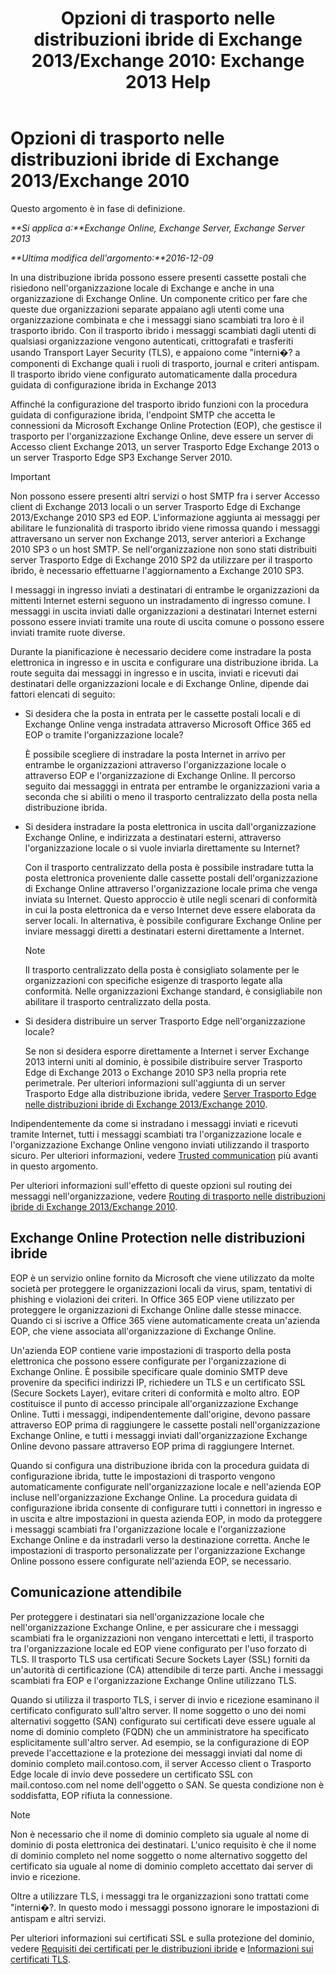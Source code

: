 ﻿---
title: 'Opzioni di trasporto nelle distribuzioni ibride di Exchange 2013/Exchange 2010: Exchange 2013 Help'
TOCTitle: Opzioni di trasporto nelle distribuzioni ibride di Exchange 2013/Exchange 2010
ms:assetid: 57f93b81-d153-4f0d-81f6-085130319803
ms:mtpsurl: https://technet.microsoft.com/it-it/library/Dn393960(v=EXCHG.150)
ms:contentKeyID: 59634757
ms.date: 01/10/2018
mtps_version: v=EXCHG.150
ms.translationtype: HT
---

# Opzioni di trasporto nelle distribuzioni ibride di Exchange 2013/Exchange 2010

Questo argomento è in fase di definizione.  

_**Si applica a:**Exchange Online, Exchange Server, Exchange Server 2013_

_**Ultima modifica dell'argomento:**2016-12-09_

In una distribuzione ibrida possono essere presenti cassette postali che risiedono nell'organizzazione locale di Exchange e anche in una organizzazione di Exchange Online. Un componente critico per fare che queste due organizzazioni separate appaiano agli utenti come una organizzazione combinata e che i messaggi siano scambiati tra loro è il trasporto ibrido. Con il trasporto ibrido i messaggi scambiati dagli utenti di qualsiasi organizzazione vengono autenticati, crittografati e trasferiti usando Transport Layer Security (TLS), e appaiono come "interni�? a componenti di Exchange quali i ruoli di trasporto, journal e criteri antispam. Il trasporto ibrido viene configurato automaticamente dalla procedura guidata di configurazione ibrida in Exchange 2013

Affinché la configurazione del trasporto ibrido funzioni con la procedura guidata di configurazione ibrida, l'endpoint SMTP che accetta le connessioni da Microsoft Exchange Online Protection (EOP), che gestisce il trasporto per l'organizzazione Exchange Online, deve essere un server di Accesso client Exchange 2013, un server Trasporto Edge Exchange 2013 o un server Trasporto Edge SP3 Exchange Server 2010.


> [!IMPORTANT]
> Non possono essere presenti altri servizi o host SMTP fra i server Accesso client di Exchange 2013 locali o un server Trasporto Edge di Exchange 2013/Exchange&nbsp;2010 SP3 ed EOP. L'informazione aggiunta ai messaggi per abilitare le funzionalità di trasporto ibrido viene rimossa quando i messaggi attraversano un server non Exchange 2013, server anteriori a Exchange 2010 SP3 o un host SMTP. Se nell'organizzazione non sono stati distribuiti server Trasporto Edge di Exchange&nbsp;2010 SP2 da utilizzare per il trasporto ibrido, è necessario effettuarne l'aggiornamento a Exchange&nbsp;2010 SP3.



I messaggi in ingresso inviati a destinatari di entrambe le organizzazioni da mittenti Internet esterni seguono un instradamento di ingresso comune. I messaggi in uscita inviati dalle organizzazioni a destinatari Internet esterni possono essere inviati tramite una route di uscita comune o possono essere inviati tramite ruote diverse.

Durante la pianificazione è necessario decidere come instradare la posta elettronica in ingresso e in uscita e configurare una distribuzione ibrida. La route seguita dai messaggi in ingresso e in uscita, inviati e ricevuti dai destinatari delle organizzazioni locale e di Exchange Online, dipende dai fattori elencati di seguito:

  - Si desidera che la posta in entrata per le cassette postali locali e di Exchange Online venga instradata attraverso Microsoft Office 365 ed EOP o tramite l'organizzazione locale?
    
    È possibile scegliere di instradare la posta Internet in arrivo per entrambe le organizzazioni attraverso l'organizzazione locale o attraverso EOP e l'organizzazione di Exchange Online. Il percorso seguito dai messagggi in entrata per entrambe le organizzazioni varia a seconda che si abiliti o meno il trasporto centralizzato della posta nella distribuzione ibrida.

  - Si desidera instradare la posta elettronica in uscita dall'organizzazione Exchange Online, e indirizzata a destinatari esterni, attraverso l'organizzazione locale o si vuole inviarla direttamente su Internet?
    
    Con il trasporto centralizzato della posta è possibile instradare tutta la posta elettronica proveniente dalle cassette postali dell'organizzazione di Exchange Online attraverso l'organizzazione locale prima che venga inviata su Internet. Questo approccio è utile negli scenari di conformità in cui la posta elettronica da e verso Internet deve essere elaborata da server locali. In alternativa, è possibile configurare Exchange Online per inviare messaggi diretti a destinatari esterni direttamente a Internet.
    

    > [!NOTE]
    > Il trasporto centralizzato della posta è consigliato solamente per le organizzazioni con specifiche esigenze di trasporto legate alla conformità. Nelle organizzazioni Exchange standard, è consigliabile non abilitare il trasporto centralizzato della posta.



  - Si desidera distribuire un server Trasporto Edge nell'organizzazione locale?
    
    Se non si desidera esporre direttamente a Internet i server Exchange 2013 interni uniti al dominio, è possibile distribuire server Trasporto Edge di Exchange 2013 o Exchange 2010 SP3 nella propria rete perimetrale. Per ulteriori informazioni sull'aggiunta di un server Trasporto Edge alla distribuzione ibrida, vedere [Server Trasporto Edge nelle distribuzioni ibride di Exchange 2013/Exchange 2010](edge-transport-servers-in-exchange-2013-exchange-2010-hybrid-deployments-exchange-2013-help.md).

Indipendentemente da come si instradano i messaggi inviati e ricevuti tramite Internet, tutti i messaggi scambiati tra l'organizzazione locale e l'organizzazione Exchange Online vengono inviati utilizzando il trasporto sicuro. Per ulteriori informazioni, vedere [Trusted communication](transport-options-in-exchange-hybrid-deployments-exchange-2013-help.md) più avanti in questo argomento.

Per ulteriori informazioni sull'effetto di queste opzioni sul routing dei messaggi nell'organizzazione, vedere [Routing di trasporto nelle distribuzioni ibride di Exchange 2013/Exchange 2010](transport-routing-in-exchange-2013-exchange-2010-hybrid-deployments-exchange-2013-help.md).

## Exchange Online Protection nelle distribuzioni ibride

EOP è un servizio online fornito da Microsoft che viene utilizzato da molte società per proteggere le organizzazioni locali da virus, spam, tentativi di phishing e violazioni dei criteri. In Office 365 EOP viene utilizzato per proteggere le organizzazioni di Exchange Online dalle stesse minacce. Quando ci si iscrive a Office 365 viene automaticamente creata un'azienda EOP, che viene associata all'organizzazione di Exchange Online.

Un'azienda EOP contiene varie impostazioni di trasporto della posta elettronica che possono essere configurate per l'organizzazione di Exchange Online. È possibile specificare quale dominio SMTP deve provenire da specifici indirizzi IP, richiedere un TLS e un certificato SSL (Secure Sockets Layer), evitare criteri di conformità e molto altro. EOP costituisce il punto di accesso principale all'organizzazione Exchange Online. Tutti i messaggi, indipendentemente dall'origine, devono passare attraverso EOP prima di raggiungere le cassette postali nell'organizzazione Exchange Online, e tutti i messaggi inviati dall'organizzazione Exchange Online devono passare attraverso EOP prima di raggiungere Internet.

Quando si configura una distribuzione ibrida con la procedura guidata di configurazione ibrida, tutte le impostazioni di trasporto vengono automaticamente configurate nell'organizzazione locale e nell'azienda EOP incluse nell'organizzazione Exchange Online. La procedura guidata di configurazione ibrida consente di configurare tutti i connettori in ingresso e in uscita e altre impostazioni in questa azienda EOP, in modo da proteggere i messaggi scambiati fra l'organizzazione locale e l'organizzazione Exchange Online e da instradarli verso la destinazione corretta. Anche le impostazioni di trasporto personalizzate per l'organizzazione Exchange Online possono essere configurate nell'azienda EOP, se necessario.

## Comunicazione attendibile

Per proteggere i destinatari sia nell'organizzazione locale che nell'organizzazione Exchange Online, e per assicurare che i messaggi scambiati fra le organizzazioni non vengano intercettati e letti, il trasporto tra l'organizzazione locale ed EOP viene configurato per l'uso forzato di TLS. Il trasporto TLS usa certificati Secure Sockets Layer (SSL) forniti da un'autorità di certificazione (CA) attendibile di terze parti. Anche i messaggi scambiati fra EOP e l'organizzazione Exchange Online utilizzano TLS.

Quando si utilizza il trasporto TLS, i server di invio e ricezione esaminano il certificato configurato sull'altro server. Il nome soggetto o uno dei nomi alternativi soggetto (SAN) configurato sui certificati deve essere uguale al nome di dominio completo (FQDN) che un amministratore ha specificato esplicitamente sull'altro server. Ad esempio, se la configurazione di EOP prevede l'accettazione e la protezione dei messaggi inviati dal nome di dominio completo mail.contoso.com, il server Accesso client o Trasporto Edge locale di invio deve possedere un certificato SSL con mail.contoso.com nel nome dell'oggetto o SAN. Se questa condizione non è soddisfatta, EOP rifiuta la connessione.


> [!NOTE]
> Non è necessario che il nome di dominio completo sia uguale al nome di dominio di posta elettronica dei destinatari. L'unico requisito è che il nome di dominio completo nel nome soggetto o nome alternativo soggetto del certificato sia uguale al nome di dominio completo accettato dai server di invio e ricezione.



Oltre a utilizzare TLS, i messaggi tra le organizzazioni sono trattati come "interni�?. In questo modo i messaggi possono ignorare le impostazioni di antispam e altri servizi.

Per ulteriori informazioni sui certificati SSL e sulla protezione del dominio, vedere [Requisiti dei certificati per le distribuzioni ibride](certificate-requirements-for-hybrid-deployments-exchange-2013-help.md) e [Informazioni sui certificati TLS](http://go.microsoft.com/fwlink/p/?linkid=187237).

